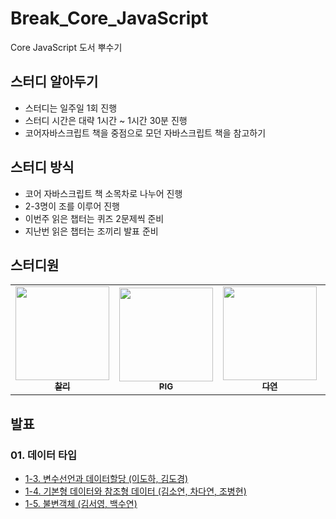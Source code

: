 # Break_Core_JavaScript

Core JavaScript 도서 뿌수기

## 스터디 알아두기

- 스터디는 일주일 1회 진행
- 스터디 시간은 대략 1시간 ~ 1시간 30분 진행
- 코어자바스크립트 책을 중점으로 모던 자바스크립트 책을 참고하기

## 스터디 방식

- 코어 자바스크립트 책 소목차로 나누어 진행
- 2-3명이 조를 이루어 진행
- 이번주 읽은 챕터는 퀴즈 2문제씩 준비
- 지난번 읽은 챕터는 조끼리 발표 준비
  <br>

## 스터디원
<table>
  <tr>
    <td align="center">
      <a href="https://github.com/d-charlie-kim"
        ><img
          src="https://avatars.githubusercontent.com/d-charlie-kim"
          width="150px;"
          alt=""
        /><br /><sub><b>찰리</b></sub></a
      ><br />
    </td>
       <td align="center">
      <a href="https://github.com/ChoByungHyun"
        ><img
          src="https://avatars.githubusercontent.com/ChoByungHyun"
          width="150px;"
          alt=""
        /><br /><sub><b>PIG</b></sub></a
      ><br />
    </td>
    <td align="center">
      <a href="https://github.com/Da-Youn"
        ><img
          src="https://avatars.githubusercontent.com/Da-Youn"
          width="150px;"
          alt=""
        /><br /><sub><b>다연</b></sub></a
      ><br />
      </td>
    <td align="center">
      <a href="https://github.com/doong2imdang"
        ><img
          src="https://avatars.githubusercontent.com/doong2imdang"
          width="150px;"
          alt=""
        /><br /><sub><b>둥1</b></sub></a
      ><br />
    </td>
    <td align="center">
      <a href="https://github.com/haron-lee"
        ><img
          src="https://avatars.githubusercontent.com/haron-lee"
          width="150px;"
          alt=""
        /><br /><sub><b>도하</b></sub></a
      ><br />
    </td>
      
  <td align="center">
      <a href="https://github.com/sy412"
        ><img
          src="https://avatars.githubusercontent.com/sy412"
          width="150px;"
          alt=""
        /><br /><sub><b>소연</b></sub></a
      ><br />
    </td>
  <td align="center">
      <a href="https://github.com/sypaik-dev"
        ><img
          src="https://avatars.githubusercontent.com/sypaik-dev"
          width="150px;"
          alt=""
        /><br /><sub><b>수연</b></sub></a
      ><br />
    </td>
  </tr>
</table>


## 발표

### 01. 데이터 타입

- [1-3. 변수선언과 데이터할당 (이도하, 김도경)](https://github.com/9FEM/Break_Core_JavaScript/blob/main/01.%EB%8D%B0%EC%9D%B4%ED%84%B0%20%ED%83%80%EC%9E%85/1-3.%EB%B3%80%EC%88%98%EC%84%A0%EC%96%B8%EA%B3%BC%20%EB%8D%B0%EC%9D%B4%ED%84%B0%ED%95%A0%EB%8B%B9.pdf)
- [1-4. 기본형 데이터와 참조형 데이터 (김소연, 차다연, 조병현)](https://www.canva.com/design/DAFfsn4kHcg/m8KQ18SSJPbWCNT9FDHgKQ/view?utm_content=DAFfsn4kHcg&utm_campaign=share_your_design&utm_medium=link&utm_source=shareyourdesignpanel)
- [1-5. 불변객체 (김서영, 백수연)](https://www.canva.com/design/DAFfzWqDzRI/ZTagZbeP-Jfo0E02mzyh2w/view?utm_content=DAFfzWqDzRI&utm_campaign=share_your_design&utm_medium=link&utm_source=shareyourdesignpanel)
